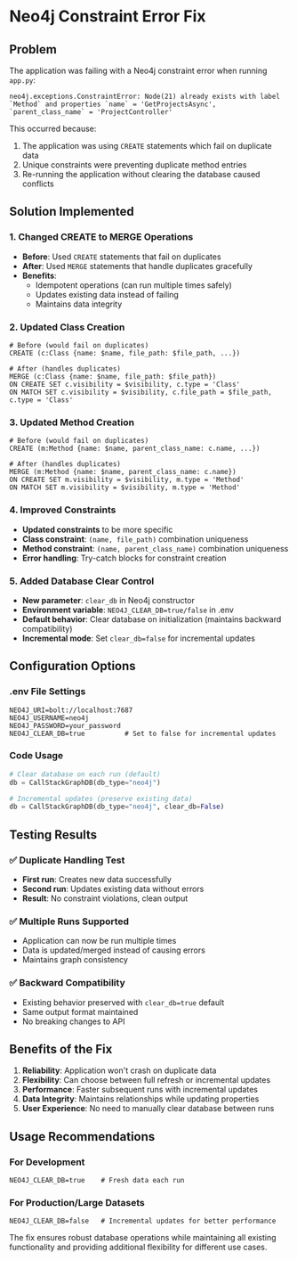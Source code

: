 # Neo4j Constraint Error Fix

## Problem
The application was failing with a Neo4j constraint error when running `app.py`:
```
neo4j.exceptions.ConstraintError: Node(21) already exists with label `Method` and properties `name` = 'GetProjectsAsync', `parent_class_name` = 'ProjectController'
```

This occurred because:
1. The application was using `CREATE` statements which fail on duplicate data
2. Unique constraints were preventing duplicate method entries
3. Re-running the application without clearing the database caused conflicts

## Solution Implemented

### 1. **Changed CREATE to MERGE Operations**
- **Before**: Used `CREATE` statements that fail on duplicates
- **After**: Used `MERGE` statements that handle duplicates gracefully
- **Benefits**: 
  - Idempotent operations (can run multiple times safely)
  - Updates existing data instead of failing
  - Maintains data integrity

### 2. **Updated Class Creation**
```cypher
# Before (would fail on duplicates)
CREATE (c:Class {name: $name, file_path: $file_path, ...})

# After (handles duplicates)
MERGE (c:Class {name: $name, file_path: $file_path})
ON CREATE SET c.visibility = $visibility, c.type = 'Class'
ON MATCH SET c.visibility = $visibility, c.file_path = $file_path, c.type = 'Class'
```

### 3. **Updated Method Creation**
```cypher
# Before (would fail on duplicates)
CREATE (m:Method {name: $name, parent_class_name: c.name, ...})

# After (handles duplicates)
MERGE (m:Method {name: $name, parent_class_name: c.name})
ON CREATE SET m.visibility = $visibility, m.type = 'Method'
ON MATCH SET m.visibility = $visibility, m.type = 'Method'
```

### 4. **Improved Constraints**
- **Updated constraints** to be more specific
- **Class constraint**: `(name, file_path)` combination uniqueness
- **Method constraint**: `(name, parent_class_name)` combination uniqueness
- **Error handling**: Try-catch blocks for constraint creation

### 5. **Added Database Clear Control**
- **New parameter**: `clear_db` in Neo4j constructor
- **Environment variable**: `NEO4J_CLEAR_DB=true/false` in .env
- **Default behavior**: Clear database on initialization (maintains backward compatibility)
- **Incremental mode**: Set `clear_db=false` for incremental updates

## Configuration Options

### .env File Settings
```env
NEO4J_URI=bolt://localhost:7687
NEO4J_USERNAME=neo4j
NEO4J_PASSWORD=your_password
NEO4J_CLEAR_DB=true          # Set to false for incremental updates
```

### Code Usage
```python
# Clear database on each run (default)
db = CallStackGraphDB(db_type="neo4j")

# Incremental updates (preserve existing data)
db = CallStackGraphDB(db_type="neo4j", clear_db=False)
```

## Testing Results

### ✅ Duplicate Handling Test
- **First run**: Creates new data successfully
- **Second run**: Updates existing data without errors
- **Result**: No constraint violations, clean output

### ✅ Multiple Runs Supported
- Application can now be run multiple times
- Data is updated/merged instead of causing errors
- Maintains graph consistency

### ✅ Backward Compatibility
- Existing behavior preserved with `clear_db=true` default
- Same output format maintained
- No breaking changes to API

## Benefits of the Fix

1. **Reliability**: Application won't crash on duplicate data
2. **Flexibility**: Can choose between full refresh or incremental updates
3. **Performance**: Faster subsequent runs with incremental updates
4. **Data Integrity**: Maintains relationships while updating properties
5. **User Experience**: No need to manually clear database between runs

## Usage Recommendations

### For Development
```env
NEO4J_CLEAR_DB=true    # Fresh data each run
```

### For Production/Large Datasets
```env
NEO4J_CLEAR_DB=false   # Incremental updates for better performance
```

The fix ensures robust database operations while maintaining all existing functionality and providing additional flexibility for different use cases.
